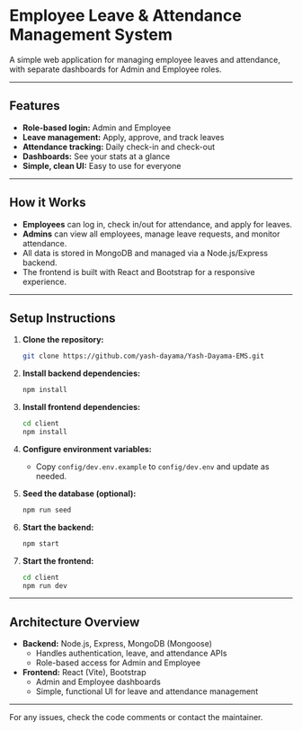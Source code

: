 # Employee Leave & Attendance Management System

A simple web application for managing employee leaves and attendance, with separate dashboards for Admin and Employee roles.

---

## Features

- **Role-based login:** Admin and Employee
- **Leave management:** Apply, approve, and track leaves
- **Attendance tracking:** Daily check-in and check-out
- **Dashboards:** See your stats at a glance
- **Simple, clean UI:** Easy to use for everyone

---

## How it Works

- **Employees** can log in, check in/out for attendance, and apply for leaves.
- **Admins** can view all employees, manage leave requests, and monitor attendance.
- All data is stored in MongoDB and managed via a Node.js/Express backend.
- The frontend is built with React and Bootstrap for a responsive experience.

---

## Setup Instructions

1. **Clone the repository:**
   ```bash
   git clone https://github.com/yash-dayama/Yash-Dayama-EMS.git
   ```

2. **Install backend dependencies:**
   ```bash
   npm install
   ```

3. **Install frontend dependencies:**
   ```bash
   cd client
   npm install
   ```

4. **Configure environment variables:**
   - Copy `config/dev.env.example` to `config/dev.env` and update as needed.

5. **Seed the database (optional):**
   ```bash
   npm run seed
   ```

6. **Start the backend:**
   ```bash
   npm start
   ```

7. **Start the frontend:**
   ```bash
   cd client
   npm run dev
   ```

---

## Architecture Overview

- **Backend:** Node.js, Express, MongoDB (Mongoose)
  - Handles authentication, leave, and attendance APIs
  - Role-based access for Admin and Employee
- **Frontend:** React (Vite), Bootstrap
  - Admin and Employee dashboards
  - Simple, functional UI for leave and attendance management

---

For any issues, check the code comments or contact the maintainer.
